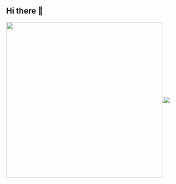 ## Hi there 👋
<a href="https://github.com/daviddev16/">
  <img width=420 align="center" src="https://github-readme-stats.vercel.app/api?username=daviddev16&show_icons=true&theme=great-gatsby" />
</a>
<a href="https://github.com/daviddev16/">
  <img align="center" src="https://github-readme-stats.vercel.app/api/top-langs/?username=daviddev16&layout=compact&theme=great-gatsby" />
</a>


